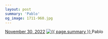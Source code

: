 ```yaml
---
layout: post
summary: 'Pablo'
og_image: 1711-960.jpg
---
```


<p>
  <time>
    <a href="/1711">November 30, 2022</a>
  </time>
  <a href="/1711">
    <img src="{{ site.assets_url }}/1711-480.jpg" srcset="{{ site.assets_url }}/1711-240.jpg 240w, {{ site.assets_url }}/1711-480.jpg 480w, {{ site.assets_url }}/1711-720.jpg 720w, {{ site.assets_url }}/1711-960.jpg 960w" sizes="(min-width: 700px) 50vw, calc(100vw - 2rem)" alt="{{ page.summary }}" />
  </a>
  <span>Pablo</span>
</p>
